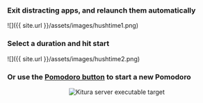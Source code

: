 ---
---

### Exit distracting apps, and relaunch them automatically
![]({{ site.url }}/assets/images/hushtime1.png)

### Select a duration and hit start
![]({{ site.url }}/assets/images/hushtime2.png)

### Or use the [Pomodoro button](https://en.wikipedia.org/wiki/Pomodoro_Technique) to start a new Pomodoro
<p style="text-align:center"><img alt="Kitura server executable target" src="{{ site.url }}/assets/images/pomodorobutton.png"/></p>
